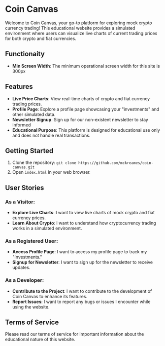 # Coin Canvas

Welcome to Coin Canvas, your go-to platform for exploring mock crypto currency trading! This educational website provides a simulated environment where users can visualize live charts of current trading prices for both crypto and fiat currencies.

## Functionaity

- **Min Screen Width**: The minimum operational screen width for this site is 300px

## Features

- **Live Price Charts**: View real-time charts of crypto and fiat currency trading prices.
- **Profile Page**: Explore a profile page showcasing your "investments" and other simulated data.
- **Newsletter Signup**: Sign up for our non-existent newsletter to stay informed
- **Educational Purpose**: This platform is designed for educational use only and does not handle real transactions.

## Getting Started

1. Clone the repository: `git clone https://github.com/mckreames/coin-canvas.git`
2. Open `index.html` in your web browser.

## User Stories

### As a Visitor:

- **Explore Live Charts**: I want to view live charts of mock crypto and fiat currency prices.
- **Learn About Crypto**: I want to understand how cryptocurrency trading works in a simulated environment.

### As a Registered User:

- **Access Profile Page**: I want to access my profile page to track my "Investments."
- **Signup for Newsletter**: I want to sign up for the newsletter to receive updates.

### As a Developer:

- **Contribute to the Project**: I want to contribute to the development of Coin Canvas to enhance its features.
- **Report Issues**: I want to report any bugs or issues I encounter while using the website.

## Terms of Service

Please read our terms of service for important information about the educational nature of this website.

